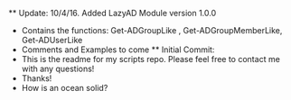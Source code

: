 ** Update: 10/4/16. Added LazyAD Module version 1.0.0
*	Contains the functions: Get-ADGroupLike , Get-ADGroupMemberLike, Get-ADUserLike
*	Comments and Examples to come
** Initial Commit:
* This is the readme for my scripts repo. Please feel free to contact me with any questions!
* Thanks!
* How is an ocean solid?